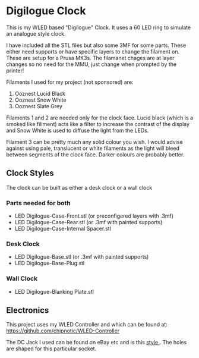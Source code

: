 # Digilogue Clock

This is my WLED based "Digilogue" Clock. It uses a 60 LED ring to simulate an analogue style clock.

I have included all the STL files but also some 3MF for some parts. These either need supports or have specific layers to change the filament on. These are setup for a Prusa MK3s. The filamanet chages are at layer changes so no need for the MMU, just change when prompted by the printer!

Filaments I used for my project (not sponsored) are:
1. Ooznest Lucid Black
2. Ooznest Snow White
3. Ooznest Slate Grey

Filaments 1 and 2 are needed only for the clock face. Lucid black (which is a smoked like filiment) acts like a filter to increase the contrast of the display and Snow White is used to diffuse the light from the LEDs.

Filament 3 can be pretty much any solid colour you wish. I would advise against using pale, translucent or white filaments as the light will bleed between segments of the clock face. Darker colours are probably better.

## Clock Styles

The clock can be built as either a desk clock or a wall clock

### Parts needed for both
- LED Digilogue-Case-Front.stl (or preconfigered layers with .3mf)
- LED Digilogue-Case-Rear.stl (or .3mf with painted supports)
- LED Digilogue-Case-Internal Spacer.stl

### Desk Clock
- LED Digilogue-Base.stl (or .3mf with painted supports)
- LED Digilogue-Base-Plug.stl

### Wall Clock
- LED Digilogue-Blanking Plate.stl

## Electronics

This project uses my WLED Controller and which can be found at: https://github.com/chipnotic/WLED-Controller

The DC Jack I used can be found on eBay etc and is this [style ](https://www.aliexpress.com/item/4000275300128.html?spm=a2g0o.productlist.0.0.61ed445etkcNXM&algo_pvid=2594685a-8ed4-49d4-aeaf-63f5876b4682&algo_exp_id=2594685a-8ed4-49d4-aeaf-63f5876b4682-10&pdp_ext_f=%7B%22sku_id%22%3A%2210000001116443737%22%7D). The holes are shaped for this particular socket.
